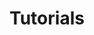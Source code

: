 ---
# layout: collection
layout: redirects
title: "Tutorials"
#collection: tutorials
permalink: /tutorials/
author_profile: false
mastheadNavItem: Tutorials
# sort_by: title
# sections:
#  - name: Tutorials for IBM Event Streams
---